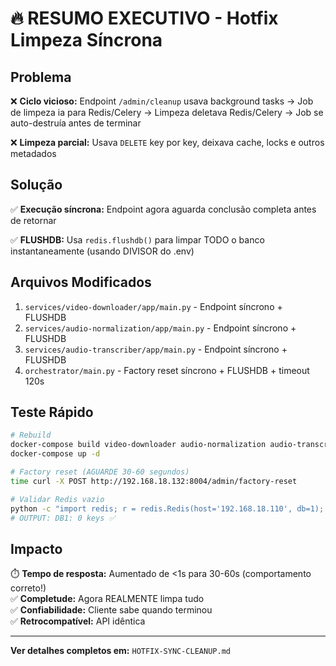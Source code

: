 # 🔥 RESUMO EXECUTIVO - Hotfix Limpeza Síncrona

## Problema

❌ **Ciclo vicioso:** Endpoint `/admin/cleanup` usava background tasks → Job de limpeza ia para Redis/Celery → Limpeza deletava Redis/Celery → Job se auto-destruía antes de terminar

❌ **Limpeza parcial:** Usava `DELETE` key por key, deixava cache, locks e outros metadados

## Solução

✅ **Execução síncrona:** Endpoint agora aguarda conclusão completa antes de retornar

✅ **FLUSHDB:** Usa `redis.flushdb()` para limpar TODO o banco instantaneamente (usando DIVISOR do .env)

## Arquivos Modificados

1. `services/video-downloader/app/main.py` - Endpoint síncrono + FLUSHDB
2. `services/audio-normalization/app/main.py` - Endpoint síncrono + FLUSHDB  
3. `services/audio-transcriber/app/main.py` - Endpoint síncrono + FLUSHDB
4. `orchestrator/main.py` - Factory reset síncrono + FLUSHDB + timeout 120s

## Teste Rápido

```bash
# Rebuild
docker-compose build video-downloader audio-normalization audio-transcriber orchestrator
docker-compose up -d

# Factory reset (AGUARDE 30-60 segundos)
time curl -X POST http://192.168.18.132:8004/admin/factory-reset

# Validar Redis vazio
python -c "import redis; r = redis.Redis(host='192.168.18.110', db=1); print(f'DB1: {len(r.keys(\"*\"))} keys')"
# OUTPUT: DB1: 0 keys ✅
```

## Impacto

⏱️ **Tempo de resposta:** Aumentado de <1s para 30-60s (comportamento correto!)  
✅ **Completude:** Agora REALMENTE limpa tudo  
✅ **Confiabilidade:** Cliente sabe quando terminou  
✅ **Retrocompatível:** API idêntica

---

**Ver detalhes completos em:** `HOTFIX-SYNC-CLEANUP.md`
